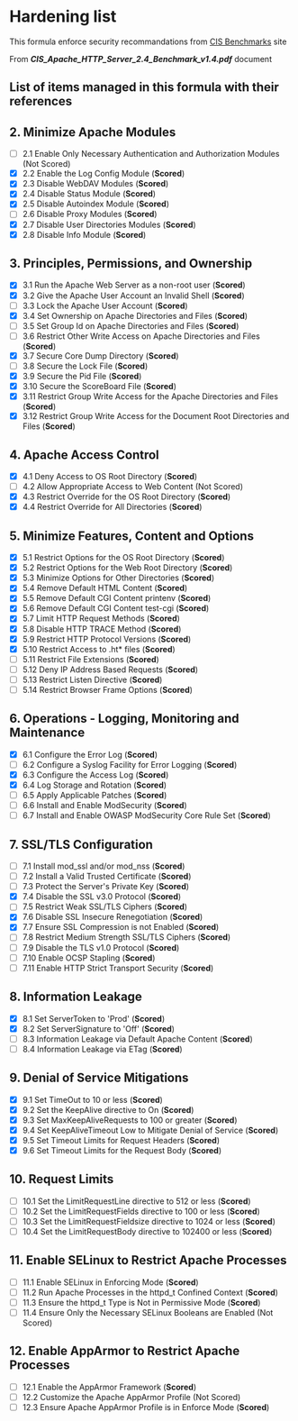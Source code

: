 # Hardening list

This formula enforce security recommandations from [CIS Benchmarks](https://www.cisecurity.org/cis-benchmarks/) site

From ***CIS_Apache_HTTP_Server_2.4_Benchmark_v1.4.pdf*** document

## List of items managed in this formula with their references

## 2. Minimize Apache Modules
- [ ] 2.1 Enable Only Necessary Authentication and Authorization Modules (Not Scored)
- [X] 2.2 Enable the Log Config Module (**Scored**)
- [X] 2.3 Disable WebDAV Modules (**Scored**)
- [X] 2.4 Disable Status Module (**Scored**)
- [X] 2.5 Disable Autoindex Module (**Scored**)
- [ ] 2.6 Disable Proxy Modules (**Scored**)
- [X] 2.7 Disable User Directories Modules (**Scored**)
- [X] 2.8 Disable Info Module (**Scored**)
## 3. Principles, Permissions, and Ownership
- [X] 3.1 Run the Apache Web Server as a non-root user (**Scored**)
- [X] 3.2 Give the Apache User Account an Invalid Shell (**Scored**)
- [ ] 3.3 Lock the Apache User Account (**Scored**)
- [X] 3.4 Set Ownership on Apache Directories and Files (**Scored**)
- [ ] 3.5 Set Group Id on Apache Directories and Files (**Scored**)
- [ ] 3.6 Restrict Other Write Access on Apache Directories and Files (**Scored**)
- [X] 3.7 Secure Core Dump Directory (**Scored**)
- [ ] 3.8 Secure the Lock File (**Scored**)
- [X] 3.9 Secure the Pid File (**Scored**)
- [X] 3.10 Secure the ScoreBoard File (**Scored**)
- [X] 3.11 Restrict Group Write Access for the Apache Directories and Files (**Scored**)
- [X] 3.12 Restrict Group Write Access for the Document Root Directories and Files (**Scored**)
## 4. Apache Access Control
- [X] 4.1 Deny Access to OS Root Directory (**Scored**)
- [ ] 4.2 Allow Appropriate Access to Web Content (Not Scored)
- [X] 4.3 Restrict Override for the OS Root Directory (**Scored**)
- [X] 4.4 Restrict Override for All Directories (**Scored**)
## 5. Minimize Features, Content and Options
- [X] 5.1 Restrict Options for the OS Root Directory (**Scored**)
- [X] 5.2 Restrict Options for the Web Root Directory (**Scored**)
- [X] 5.3 Minimize Options for Other Directories (**Scored**)
- [X] 5.4 Remove Default HTML Content (**Scored**)
- [X] 5.5 Remove Default CGI Content printenv (**Scored**)
- [X] 5.6 Remove Default CGI Content test-cgi (**Scored**)
- [X] 5.7 Limit HTTP Request Methods (**Scored**)
- [X] 5.8 Disable HTTP TRACE Method (**Scored**)
- [X] 5.9 Restrict HTTP Protocol Versions (**Scored**)
- [X] 5.10 Restrict Access to .ht* files (**Scored**)
- [ ] 5.11 Restrict File Extensions (**Scored**)
- [ ] 5.12 Deny IP Address Based Requests (**Scored**)
- [ ] 5.13 Restrict Listen Directive (**Scored**)
- [ ] 5.14 Restrict Browser Frame Options (**Scored**)
## 6. Operations - Logging, Monitoring and Maintenance
- [X] 6.1 Configure the Error Log (**Scored**)
- [ ] 6.2 Configure a Syslog Facility for Error Logging (**Scored**)
- [X] 6.3 Configure the Access Log (**Scored**)
- [X] 6.4 Log Storage and Rotation (**Scored**)
- [ ] 6.5 Apply Applicable Patches (**Scored**)
- [ ] 6.6 Install and Enable ModSecurity (**Scored**)
- [ ] 6.7 Install and Enable OWASP ModSecurity Core Rule Set (**Scored**)
## 7. SSL/TLS Configuration
- [ ] 7.1 Install mod_ssl and/or mod_nss (**Scored**)
- [ ] 7.2 Install a Valid Trusted Certificate (**Scored**)
- [ ] 7.3 Protect the Server's Private Key (**Scored**)
- [X] 7.4 Disable the SSL v3.0 Protocol (**Scored**)
- [ ] 7.5 Restrict Weak SSL/TLS Ciphers (**Scored**)
- [X] 7.6 Disable SSL Insecure Renegotiation (**Scored**)
- [X] 7.7 Ensure SSL Compression is not Enabled (**Scored**)
- [ ] 7.8 Restrict Medium Strength SSL/TLS Ciphers (**Scored**)
- [ ] 7.9 Disable the TLS v1.0 Protocol (**Scored**)
- [ ] 7.10 Enable OCSP Stapling (**Scored**)
- [ ] 7.11 Enable HTTP Strict Transport Security (**Scored**)
## 8. Information Leakage
- [X] 8.1 Set ServerToken to 'Prod' (**Scored**)
- [X] 8.2 Set ServerSignature to 'Off' (**Scored**)
- [ ] 8.3 Information Leakage via Default Apache Content (**Scored**)
- [ ] 8.4 Information Leakage via ETag (**Scored**)
## 9. Denial of Service Mitigations
- [X] 9.1 Set TimeOut to 10 or less (**Scored**)
- [X] 9.2 Set the KeepAlive directive to On (**Scored**)
- [X] 9.3 Set MaxKeepAliveRequests to 100 or greater (**Scored**)
- [X] 9.4 Set KeepAliveTimeout Low to Mitigate Denial of Service (**Scored**)
- [X] 9.5 Set Timeout Limits for Request Headers (**Scored**)
- [X] 9.6 Set Timeout Limits for the Request Body (**Scored**)
## 10. Request Limits
- [ ] 10.1 Set the LimitRequestLine directive to 512 or less (**Scored**)
- [ ] 10.2 Set the LimitRequestFields directive to 100 or less (**Scored**)
- [ ] 10.3 Set the LimitRequestFieldsize directive to 1024 or less (**Scored**)
- [ ] 10.4 Set the LimitRequestBody directive to 102400 or less (**Scored**)
## 11. Enable SELinux to Restrict Apache Processes
- [ ] 11.1 Enable SELinux in Enforcing Mode (**Scored**)
- [ ] 11.2 Run Apache Processes in the httpd_t Confined Context (**Scored**)
- [ ] 11.3 Ensure the httpd_t Type is Not in Permissive Mode (**Scored**)
- [ ] 11.4 Ensure Only the Necessary SELinux Booleans are Enabled (Not Scored)
## 12. Enable AppArmor to Restrict Apache Processes
- [ ] 12.1 Enable the AppArmor Framework (**Scored**)
- [ ] 12.2 Customize the Apache AppArmor Profile (Not Scored)
- [ ] 12.3 Ensure Apache AppArmor Profile is in Enforce Mode (**Scored**)
